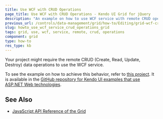 ```yaml
---
title: Use WCF with CRUD Operations
page_title: Use WCF with CRUD Operations - Kendo UI Grid for jQuery
description: "An example on how to use WCF service with remote CRUD operations in the Kendo UI Grid for jQuery."
previous_url: /controls/data-management/grid/how-to/Editing/grid-wcf-crud
slug: howto_use_wcf_service_crud_operations_grid
tags: grid, use, wcf, service, remote, crud, operations
component: grid
type: how-to
res_type: kb
---
```


Your project might require the remote CRUD (Create, Read, Update, Destroy) data operations to use the WCF service.

To see the example on how to achieve this behavior, refer to [this project](https://github.com/telerik/kendo-examples-asp-net/tree/master/grid-wcf-crud). It is available in the [GitHub repository for Kendo UI examples that use ASP.NET Web technologies](https://github.com/telerik/kendo-examples-asp-net).

## See Also

* [JavaScript API Reference of the Grid](/api/javascript/ui/grid)
